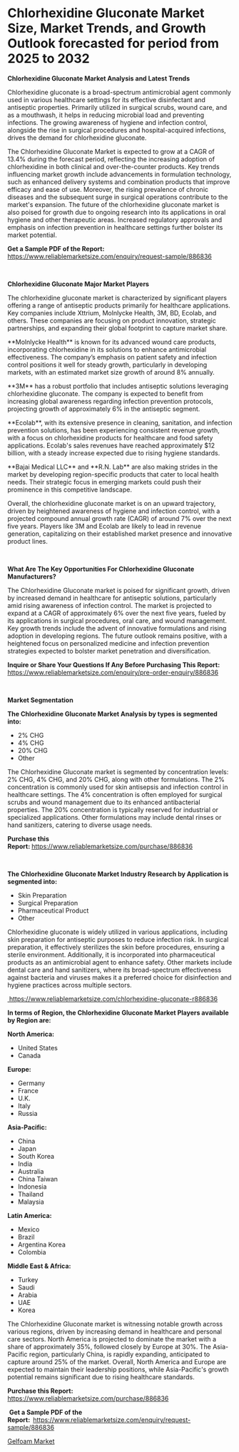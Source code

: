 <p><h1>Chlorhexidine Gluconate Market Size, Market Trends, and Growth Outlook forecasted for period from 2025 to 2032</h1></p><p><strong>Chlorhexidine Gluconate Market Analysis and Latest Trends</strong></p>
<p><p>Chlorhexidine gluconate is a broad-spectrum antimicrobial agent commonly used in various healthcare settings for its effective disinfectant and antiseptic properties. Primarily utilized in surgical scrubs, wound care, and as a mouthwash, it helps in reducing microbial load and preventing infections. The growing awareness of hygiene and infection control, alongside the rise in surgical procedures and hospital-acquired infections, drives the demand for chlorhexidine gluconate.</p><p>The Chlorhexidine Gluconate Market is expected to grow at a CAGR of 13.4% during the forecast period, reflecting the increasing adoption of chlorhexidine in both clinical and over-the-counter products. Key trends influencing market growth include advancements in formulation technology, such as enhanced delivery systems and combination products that improve efficacy and ease of use. Moreover, the rising prevalence of chronic diseases and the subsequent surge in surgical operations contribute to the market's expansion. The future of the chlorhexidine gluconate market is also poised for growth due to ongoing research into its applications in oral hygiene and other therapeutic areas. Increased regulatory approvals and emphasis on infection prevention in healthcare settings further bolster its market potential.</p></p>
<p><strong>Get a Sample PDF of the Report:&nbsp;</strong> <a href="https://www.reliablemarketsize.com/enquiry/request-sample/886836?utm_campaign=3073&utm_medium=2&utm_source=Github&utm_content=ia&utm_term=08032025&utm_id=chlorhexidine-gluconate">https://www.reliablemarketsize.com/enquiry/request-sample/886836</a></p>
<p>&nbsp;</p>
<p><strong>Chlorhexidine Gluconate Major Market Players</strong></p>
<p><p>The chlorhexidine gluconate market is characterized by significant players offering a range of antiseptic products primarily for healthcare applications. Key companies include Xttrium, Molnlycke Health, 3M, BD, Ecolab, and others. These companies are focusing on product innovation, strategic partnerships, and expanding their global footprint to capture market share.</p><p>**Molnlycke Health** is known for its advanced wound care products, incorporating chlorhexidine in its solutions to enhance antimicrobial effectiveness. The company’s emphasis on patient safety and infection control positions it well for steady growth, particularly in developing markets, with an estimated market size growth of around 8% annually.</p><p>**3M** has a robust portfolio that includes antiseptic solutions leveraging chlorhexidine gluconate. The company is expected to benefit from increasing global awareness regarding infection prevention protocols, projecting growth of approximately 6% in the antiseptic segment.</p><p>**Ecolab**, with its extensive presence in cleaning, sanitation, and infection prevention solutions, has been experiencing consistent revenue growth, with a focus on chlorhexidine products for healthcare and food safety applications. Ecolab's sales revenues have reached approximately $12 billion, with a steady increase expected due to rising hygiene standards.</p><p>**Bajai Medical LLC** and **R.N. Lab** are also making strides in the market by developing region-specific products that cater to local health needs. Their strategic focus in emerging markets could push their prominence in this competitive landscape.</p><p>Overall, the chlorhexidine gluconate market is on an upward trajectory, driven by heightened awareness of hygiene and infection control, with a projected compound annual growth rate (CAGR) of around 7% over the next five years. Players like 3M and Ecolab are likely to lead in revenue generation, capitalizing on their established market presence and innovative product lines.</p></p>
<p>&nbsp;</p>
<p><strong>What Are The Key Opportunities For Chlorhexidine Gluconate Manufacturers?</strong></p>
<p><p>The Chlorhexidine Gluconate market is poised for significant growth, driven by increased demand in healthcare for antiseptic solutions, particularly amid rising awareness of infection control. The market is projected to expand at a CAGR of approximately 6% over the next five years, fueled by its applications in surgical procedures, oral care, and wound management. Key growth trends include the advent of innovative formulations and rising adoption in developing regions. The future outlook remains positive, with a heightened focus on personalized medicine and infection prevention strategies expected to bolster market penetration and diversification.</p></p>
<p><strong>Inquire or Share Your Questions If Any Before Purchasing This Report:</strong> <a href="https://www.reliablemarketsize.com/enquiry/pre-order-enquiry/886836?utm_campaign=3073&utm_medium=2&utm_source=Github&utm_content=ia&utm_term=08032025&utm_id=chlorhexidine-gluconate">https://www.reliablemarketsize.com/enquiry/pre-order-enquiry/886836</a></p>
<p>&nbsp;</p>
<p><strong>Market Segmentation</strong></p>
<p><strong>The Chlorhexidine Gluconate Market Analysis by types is segmented into:</strong></p>
<p><ul><li>2% CHG</li><li>4% CHG</li><li>20% CHG</li><li>Other</li></ul></p>
<p><p>The Chlorhexidine Gluconate market is segmented by concentration levels: 2% CHG, 4% CHG, and 20% CHG, along with other formulations. The 2% concentration is commonly used for skin antisepsis and infection control in healthcare settings. The 4% concentration is often employed for surgical scrubs and wound management due to its enhanced antibacterial properties. The 20% concentration is typically reserved for industrial or specialized applications. Other formulations may include dental rinses or hand sanitizers, catering to diverse usage needs.</p></p>
<p><strong>Purchase this Report:&nbsp;</strong><a href="https://www.reliablemarketsize.com/purchase/886836?utm_campaign=3073&utm_medium=2&utm_source=Github&utm_content=ia&utm_term=08032025&utm_id=chlorhexidine-gluconate">https://www.reliablemarketsize.com/purchase/886836</a></p>
<p>&nbsp;</p>
<p><strong>The Chlorhexidine Gluconate Market Industry Research by Application is segmented into:</strong></p>
<p><ul><li>Skin Preparation</li><li>Surgical Preparation</li><li>Pharmaceutical Product</li><li>Other</li></ul></p>
<p><p>Chlorhexidine gluconate is widely utilized in various applications, including skin preparation for antiseptic purposes to reduce infection risk. In surgical preparation, it effectively sterilizes the skin before procedures, ensuring a sterile environment. Additionally, it is incorporated into pharmaceutical products as an antimicrobial agent to enhance safety. Other markets include dental care and hand sanitizers, where its broad-spectrum effectiveness against bacteria and viruses makes it a preferred choice for disinfection and hygiene practices across multiple sectors.</p></p>
<p><a href="https://www.reliablemarketsize.com/chlorhexidine-gluconate-r886836?utm_campaign=3073&utm_medium=2&utm_source=Github&utm_content=ia&utm_term=08032025&utm_id=chlorhexidine-gluconate">&nbsp;https://www.reliablemarketsize.com/chlorhexidine-gluconate-r886836</a></p>
<p><strong>In terms of Region, the Chlorhexidine Gluconate Market Players available by Region are:</strong></p>
<p>
    <p> <strong> North America: </strong>
        <ul>
            <li>United States</li>
            <li>Canada</li>
        </ul>
        </p> 
    <p> <strong> Europe: </strong>
        <ul>
            <li>Germany</li>
            <li>France</li>
            <li>U.K.</li>
            <li>Italy</li>
            <li>Russia</li>
        </ul>
        </p> 
    <p> <strong> Asia-Pacific: </strong>
        <ul>
            <li>China</li>
            <li>Japan</li>
            <li>South Korea</li>
            <li>India</li>
            <li>Australia</li>
            <li>China Taiwan</li>
            <li>Indonesia</li>
            <li>Thailand</li>
            <li>Malaysia</li>
        </ul>
        </p> 
    <p> <strong> Latin America: </strong>
        <ul>
            <li>Mexico</li>
            <li>Brazil</li>
            <li>Argentina Korea</li>
            <li>Colombia</li>
        </ul>
        </p> 
    <p> <strong> Middle East & Africa: </strong>
        <ul>
            <li>Turkey</li>
            <li>Saudi</li>
            <li>Arabia</li>
            <li>UAE</li>
            <li>Korea</li>
        </ul>
    </p>
    </p>
<p><p>The Chlorhexidine Gluconate market is witnessing notable growth across various regions, driven by increasing demand in healthcare and personal care sectors. North America is projected to dominate the market with a share of approximately 35%, followed closely by Europe at 30%. The Asia-Pacific region, particularly China, is rapidly expanding, anticipated to capture around 25% of the market. Overall, North America and Europe are expected to maintain their leadership positions, while Asia-Pacific's growth potential remains significant due to rising healthcare standards.</p></p>
<p><strong>Purchase this Report: </strong><a href="https://www.reliablemarketsize.com/purchase/886836?utm_campaign=3073&utm_medium=2&utm_source=Github&utm_content=ia&utm_term=08032025&utm_id=chlorhexidine-gluconate">https://www.reliablemarketsize.com/purchase/886836</a></p>
<p>&nbsp;<strong>Get a Sample PDF of the Report:&nbsp;&nbsp;</strong><a href="https://www.reliablemarketsize.com/enquiry/request-sample/886836?utm_campaign=3073&utm_medium=2&utm_source=Github&utm_content=ia&utm_term=08032025&utm_id=chlorhexidine-gluconate">https://www.reliablemarketsize.com/enquiry/request-sample/886836</a></p>
<p><strong></strong></p>
<p><p><a href="https://github.com/leehihkl/Market-Research-Report-List-1/blob/main/gelfoam-market.md?utm_campaign=3073&utm_medium=2&utm_source=Github&utm_content=ia&utm_term=08032025&utm_id=chlorhexidine-gluconate">Gelfoam Market</a></p></p>